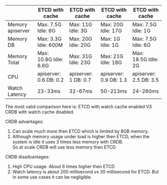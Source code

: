 |                  |     ETCD with cache     |     ETCD with cache     |     ETCD with cache     |     ETCD with cache    |
| ---------------- |-------------------------|-------------------------|-------------------------|------------------------|
| Memory apiserver | Max: 7.5G    Idle: 6G   | Max: 11G    Idle: 3G    | Max: 20G    Idle: 17G   | Max: 7.5G    Idle: 1G  |
| Memory DB        | Max: 3.3G    Idle: 600M | Max: 20G    Idle: 20G   | Max: 1G     Idle: 1G    | Max: 7.5G    Idle: 6G  |
| Memory Total     | Max: 10.8G   Idle: 6.6G | Max: 31G    Idle: 23G   | Max: 21G    Idle: 18G   | Max: 18.5G   Idle: 2G  |
| CPU              | apiserver: 0.6  DB: 0.2 | apiserver: 1   DB: 0.7  | apiserver: 0.9  DB: 1.3 | apiserver: 2.5 DB: 3.5 |
| Watch Latency    | 23-33ms                 | 32-67ms	               | 50-213ms                | 24-260ms               |


The most valid comparison here is: ETCD with watch cache enabled VS CRDB with watch cache disabled.

CRDB advantages:  
1. Can scale much more then ETCD which is limited by 8GB memory.  
2. Although memory usage under load is higher then ETCD, when the system is idle it uses 3 times less memory with CRDB.  
   So at scale CRDB will use less memory then ETCD.  

CRDB disadvantages:  
1. High CPU usage. About 6 times higher then ETCD  
2. Watch latency is about 200 millisecond vs 30 millisecond for ETCD. But in some use cases it can be negligible.
